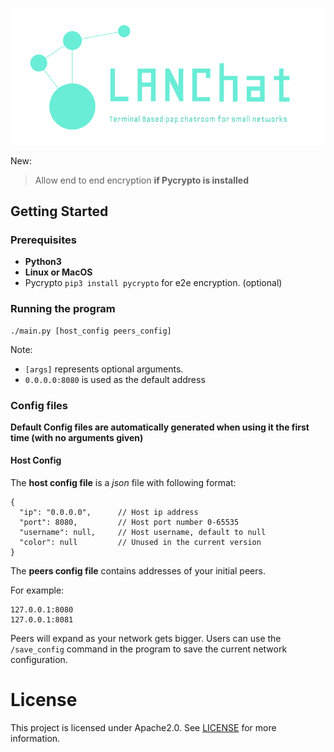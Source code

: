 ![LANChat](https://raw.githubusercontent.com/mokuki082/LANChat/master/img/logo.png)

New:
> Allow end to end encryption __if Pycrypto is installed__

## Getting Started
### Prerequisites

- __Python3__
- __Linux or MacOS__
- Pycrypto `pip3 install pycrypto` for e2e encryption. (optional)

### Running the program
```
./main.py [host_config peers_config]
```
Note:
- `[args]` represents optional arguments.
- `0.0.0.0:8080` is used as the default address


### Config files
__Default Config files are automatically generated when using it the first time
(with no arguments given)__

#### Host Config
The __host config file__ is a _json_ file with following format:
```
{
  "ip": "0.0.0.0",      // Host ip address
  "port": 8080,         // Host port number 0-65535
  "username": null,     // Host username, default to null
  "color": null         // Unused in the current version
}
```

The __peers config file__ contains addresses of your initial peers.

For example:
```
127.0.0.1:8080
127.0.0.1:8081
```

Peers will expand as your network gets bigger.
Users can use the `/save_config` command
in the program to save the current network configuration.

# License
This project is licensed under Apache2.0. See
[LICENSE](https://github.com/mokuki082/LANChat/blob/master/LICENSE)
for more information.
